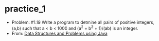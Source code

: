 practice_1
==========
* Problem: #1.19 Write a program to detmine all pairs of positive integers, (a,b) such that a < b < 1000 and (a<sup>2</sup> + b<sup>2</sup> + 1)/(ab) is an integer.
* From: [Data Structures and Problems using Java](http://www.amazon.com/Structures-Problem-Solving-Using-Edition/dp/0321322134)

